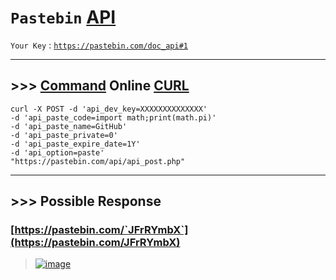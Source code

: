 # `Pastebin` [API](https://pastebin.com/doc_api)

`Your Key` : [`https://pastebin.com/doc_api#1`](https://pastebin.com/doc_api#1)

---------------------------

## >>> [Command](https://pastebin.com/JFrRYmbX) Online [CURL](https://reqbin.com/curl)

    curl -X POST -d 'api_dev_key=XXXXXXXXXXXXXX' 
    -d 'api_paste_code=import math;print(math.pi)' 
    -d 'api_paste_name=GitHub'
    -d 'api_paste_private=0'
    -d 'api_paste_expire_date=1Y'
    -d 'api_option=paste' 
    "https://pastebin.com/api/api_post.php"

---------------------------

## >>> Possible Response

### [https://pastebin.com/`JFrRYmbX`](https://pastebin.com/JFrRYmbX)

> [![image](https://user-images.githubusercontent.com/50515418/208889183-b9b685dd-f559-4c94-82f1-bb4b7331b4a2.png)](https://pastebin.com/doc_api)
